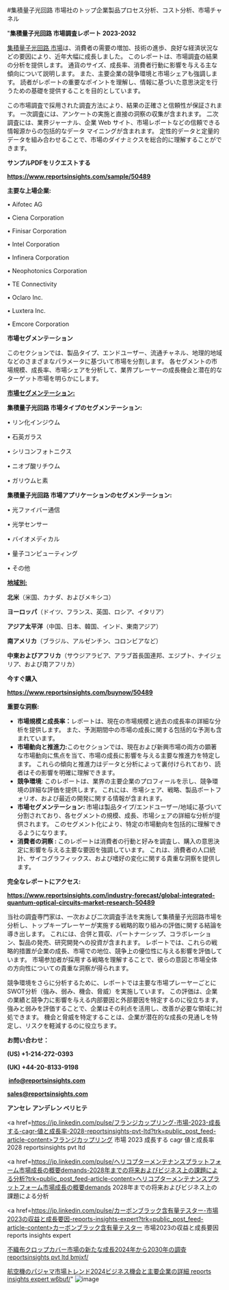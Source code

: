 #集積量子光回路 市場社のトップ企業製品プロセス分析、コスト分析、市場チャネル

"<strong>集積量子光回路 市場調査レポート 2023-2032</strong>

<a href=https://www.reportsinsights.com/sample/50489>集積量子光回路 市場</a>は、消費者の需要の増加、技術の進歩、良好な経済状況などの要因により、近年大幅に成長しました。 このレポートは、市場調査の結果の分析を提供します。 通貨のサイズ、成長率、消費者行動に影響を与える主な傾向について説明します。 また、主要企業の競争環境と市場シェアも強調します。 読者がレポートの重要なポイントを理解し、情報に基づいた意思決定を行うための基礎を提供することを目的としています。

この市場調査で採用された調査方法により、結果の正確さと信頼性が保証されます。 一次調査には、アンケートの実施と直接の洞察の収集が含まれます。 二次調査には、業界ジャーナル、企業 Web サイト、市場レポートなどの信頼できる情報源からの包括的なデータ マイニングが含まれます。 定性的データと定量的データを組み合わせることで、市場のダイナミクスを総合的に理解することができます。

<strong><b>サンプルPDFをリクエストする</b></strong>

<a href=https://www.reportsinsights.com/sample/50489><strong><u>https://www.reportsinsights.com/sample/50489</u></strong></a>

<strong>主要な上場企業:</strong>

• Aifotec AG

• Ciena Corporation

• Finisar Corporation

• Intel Corporation

• Infinera Corporation

• Neophotonics Corporation

• TE Connectivity

• Oclaro Inc.

• Luxtera  Inc.

• Emcore Corporation

<strong>市場セグメンテーション</strong>

このセクションでは、製品タイプ、エンドユーザー、流通チャネル、地理的地域などのさまざまなパラメータに基づいて市場を分割します。 各セグメントの市場規模、成長率、市場シェアを分析して、業界プレーヤーの成長機会と潜在的なターゲット市場を明らかにします。

<strong><u>市場セグメンテーション</u></strong><strong><u>:</u></strong>

<strong>集積量子光回路 市場タイプのセグメンテーション:</strong>

• リン化インジウム

• 石英ガラス

• シリコンフォトニクス

• ニオブ酸リチウム

• ガリウムヒ素

<strong>集積量子光回路 市場アプリケーションのセグメンテーション:</strong>

• 光ファイバー通信

• 光学センサー

• バイオメディカル

• 量子コンピューティング

• その他

<strong><u>地域別</u></strong><strong><u>:</u></strong>

<strong>北米</strong>（米国、カナダ、およびメキシコ）

<strong>ヨーロッパ</strong>（ドイツ、フランス、英国、ロシア、イタリア）

<strong>アジア太平洋</strong>（中国、日本、韓国、インド、東南アジア）

<strong>南アメリカ</strong>（ブラジル、アルゼンチン、コロンビアなど）

<strong>中東およびアフリカ</strong>（サウジアラビア、アラブ首長国連邦、エジプト、ナイジェリア、および南アフリカ）

<strong>今すぐ購入</strong>

<a href=https://www.reportsinsights.com/buynow/50489><strong><u>https://www.reportsinsights.com/buynow/50489</u></strong></a>

<strong>重要な洞察:</strong>
<ul>
  <li><strong>市場規模と成長率：</strong>レポートは、現在の市場規模と過去の成長率の詳細な分析を提供します。 また、予測期間中の市場の成長に関する包括的な予測も含まれています。</li>
  <li><strong>市場動向と推進力:</strong>このセクションでは、現在および新興市場の両方の顕著な市場動向に焦点を当て、市場の成長に影響を与える主要な推進力を特定します。 これらの傾向と推進力はデータと分析によって裏付けられており、読者はその影響を明確に理解できます。</li>
  <li><strong>競争環境</strong>: このレポートは、業界の主要企業のプロフィールを示し、競争環境の詳細な評価を提供します。 これには、市場シェア、戦略、製品ポートフォリオ、および最近の開発に関する情報が含まれます。</li>
  <li><strong>市場セグメンテーション: </strong>市場は製品タイプ/エンドユーザー/地域に基づいて分割されており、各セグメントの規模、成長、市場シェアの詳細な分析が提供されます。 このセグメント化により、特定の市場動向を包括的に理解できるようになります。</li>
  <li><strong>消費者の洞察 : </strong>このレポートは消費者の行動と好みを調査し、購入の意思決定に影響を与える主要な要因を強調しています。 これは、消費者の人口統計、サイコグラフィックス、および嗜好の変化に関する貴重な洞察を提供します。</li>
</ul>
<strong>完全なレポートにアクセス:</strong>

<a href=https://www.reportsinsights.com/industry-forecast/global-integrated-quantum-optical-circuits-market-research-50489><strong><u><b>https://www.reportsinsights.com/industry-forecast/global-integrated-quantum-optical-circuits-market-research-50489</b></u></strong></a>

当社の調査専門家は、一次および二次調査手法を実施して集積量子光回路市場を分析し、トップキープレーヤーが実施する戦略的取り組みの評価に関する結論を導き出します。 これには、合併と買収、パートナーシップ、コラボレーション、製品の発売、研究開発への投資が含まれます。 レポートでは、これらの戦略的措置が企業の成長、市場での地位、競争上の優位性に与える影響を評価しています。 市場参加者が採用する戦略を理解することで、彼らの意図と市場全体の方向性についての貴重な洞察が得られます。

競争環境をさらに分析するために、レポートでは主要な市場プレーヤーごとにSWOT分析（強み、弱み、機会、脅威）を実施しています。 この評価は、企業の業績と競争力に影響を与える内部要因と外部要因を特定するのに役立ちます。 強みと弱みを評価することで、企業はその利点を活用し、改善が必要な領域に対処できます。 機会と脅威を特定することは、企業が潜在的な成長の見通しを特定し、リスクを軽減するのに役立ちます。

<strong>お問い合わせ：</strong>

<strong>(US) +1-214-272-0393</strong>

<strong>(UK) +44-20-8133-9198</strong>

<strong> </strong><a href=info@reportsinsights.com><strong><u>info@reportsinsights.com</u></strong></a>

<a href=sales@reportsinsights.com><strong><u>sales@reportsinsights.com</u></strong></a>

<strong>アンセレ アンデレン ベリヒテ</strong>

<a href=https://jp.linkedin.com/pulse/フランジカップリング-市場-2023-成長する-cagr-値と成長率-2028-reportsinsights-pvt-ltd?trk=public_post_feed-article-content>フランジカップリング 市場 2023 成長する cagr 値と成長率 2028 reportsinsights pvt ltd</a>

<a href=https://jp.linkedin.com/pulse/ヘリコプターメンテナンスプラットフォーム市場成長の概要demands-2028年までの将来およびビジネス上の課題による分析?trk=public_post_feed-article-content>ヘリコプターメンテナンスプラットフォーム市場成長の概要demands 2028年までの将来およびビジネス上の課題による分析</a>

<a href=https://jp.linkedin.com/pulse/カーボンブラック含有量テスター-市場2023の収益と成長要因-reports-insights-expert?trk=public_post_feed-article-content>カーボンブラック含有量テスター 市場2023の収益と成長要因 reports insights expert</a>

<a href=https://www.linkedin.com/pulse/不織布クロップカバー市場の新たな成長2024年から2030年の調査-reportsinsights-pvt-ltd-bmjxf/>不織布クロップカバー市場の新たな成長2024年から2030年の調査 reportsinsights pvt ltd bmjxf/</a>

<a href=https://www.linkedin.com/pulse/航空機のパジャマ市場トレンド2024ビジネス機会と主要企業の詳細-reports-insights-expert-w6buf/>航空機のパジャマ市場トレンド2024ビジネス機会と主要企業の詳細 reports insights expert w6buf/</a>"
![image](https://github.com/aakesh123242/RIMarket/assets/158431203/aac63980-aa4b-4a5a-aa24-7ca9ef56c9a6)
